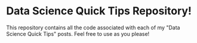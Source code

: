 # Data Science Quick Tips Repository!
This repository contains all the code associated with each of my "Data Science Quick Tips" posts. Feel free to use as you please!
